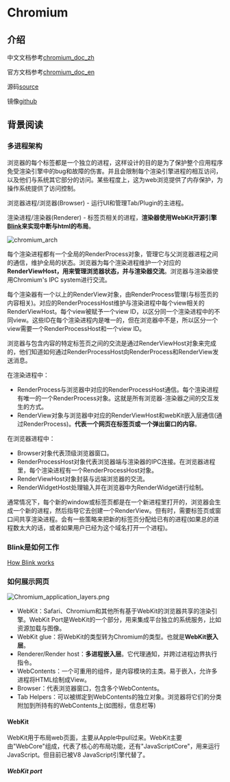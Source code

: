 # Chromium

## 介绍

中文文档参考[chromium_doc_zh](https://ahangchen.gitbooks.io/chromium_doc_zh/content/zh/Start_Here_Background_Reading/Multi-process_Architecture.html)

官方文档参考[chromium_doc_en](https://www.chromium.org/developers/design-documents)

源码[source](https://chromium.googlesource.com/chromium/src)

镜像[github](https://github.com/chromium/chromium)

## 背景阅读

### 多进程架构

浏览器的每个标签都是一个独立的进程，这样设计的目的是为了保护整个应用程序免受渲染引擎中的bug和故障的伤害。并且会限制每个渲染引擎进程的相互访问，以及他们与系统其它部分的访问。某些程度上，这为web浏览提供了内存保护，为操作系统提供了访问控制。

浏览器进程/浏览器(Browser) - 运行UI和管理Tab/Plugin的主进程。

渲染进程/渲染器(Renderer) - 标签页相关的进程，**渲染器使用WebKit开源引擎[Blink](https://www.chromium.org/blink)来实现中断与html的布局**。

![chromium_arch](http://reyshieh.com/assets/chromium_arch.png)

每个渲染进程都有一个全局的RenderProcess对象，管理它与父浏览器进程之间的通信，维护全局的状态。浏览器为每个渲染进程维护一个对应的**RenderViewHost，用来管理浏览器状态，并与渲染器交流**。浏览器与渲染器使用Chromium's IPC system进行交流。

每个渲染器有一个以上的RenderView对象，由RenderProcess管理(与标签页的内容相关)。对应的RenderProcessHost维护与渲染进程中每个view相关的RenderViewHost。每个view被赋予一个view ID，以区分同一个渲染进程中的不同view。这些ID在每个渲染进程内是唯一的，但在浏览器中不是，所以区分一个view需要一个RenderProcessHost和一个view ID。

浏览器与包含内容的特定标签页之间的交流是通过RenderViewHost对象来完成的，他们知道如何通过RenderProcessHost向RenderProcess和RenderView发送消息。

在渲染进程中：

- RenderProcess与浏览器中对应的RenderProcessHost通信。每个渲染进程有唯一的一个RenderProcess对象。这就是所有浏览器-渲染器之间的交互发生的方式。
- RenderView对象与浏览器中对应的RenderViewHost和webKit嵌入层通信(通过RenderProcess)。**代表一个网页在标签页或一个弹出窗口的内容**。

在浏览器进程中：

- Browser对象代表顶级浏览器窗口。
- RenderProcessHost对象代表浏览器端与渲染器的IPC连接。在浏览器进程里，每个渲染进程有一个RenderProcessHost对象。
- RenderViewHost对象封装与远端浏览器的交流。
- RenderWidgetHost处理输入并在浏览器中为RenderWidget进行绘制。

通常情况下，每个新的window或标签页都是在一个新进程里打开的，浏览器会生成一个新的进程，然后指导它去创建一个RenderView。但有时，需要标签页或窗口间共享渲染进程。会有一些策略来把新的标签页分配给已有的进程(如果总的进程数太大的话，或者如果用户已经为这个域名打开一个进程)。

### Blink是如何工作

[How Blink works](https://docs.google.com/document/d/1aitSOucL0VHZa9Z2vbRJSyAIsAz24kX8LFByQ5xQnUg/edit)

### 如何展示网页

![Chromium_application_layers.png](http://reyshieh.com/assets/Chromium_application_layers.png)

- WebKit：Safari、Chromium和其他所有基于WebKit的浏览器共享的渲染引擎。WebKit Port是WebKit的一个部分，用来集成平台独立的系统服务，比如资源加载与图像。
- WebKit glue：将WebKit的类型转为Chromium的类型。也就是**WebKit嵌入层**。
- Renderer/Render host：**多进程嵌入层**。它代理通知，并跨过进程边界执行指令。
- WebContents：一个可重用的组件，是内容模块的主类。易于嵌入，允许多进程将HTML绘制成View。
- Browser：代表浏览器窗口，包含多个WebContents。
- Tab Helpers：可以被绑定到WebContents的独立对象。浏览器将它们的分类附加到所持有的WebContents上(如图标，信息栏等)

#### WebKit

WebKit用于布局web页面，主要从Apple中pull过来。WebKit主要由"WebCore"组成，代表了核心的布局功能，还有"JavaScriptCore"，用来运行JavaScript。但目前已被V8 JavaScript引擎代替了。

##### WebKit port

